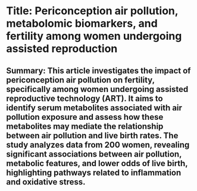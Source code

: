 # Title: Periconception air pollution, metabolomic biomarkers, and fertility among women undergoing assisted reproduction

## Summary: This article investigates the impact of periconception air pollution on fertility, specifically among women undergoing assisted reproductive technology (ART). It aims to identify serum metabolites associated with air pollution exposure and assess how these metabolites may mediate the relationship between air pollution and live birth rates. The study analyzes data from 200 women, revealing significant associations between air pollution, metabolic features, and lower odds of live birth, highlighting pathways related to inflammation and oxidative stress.